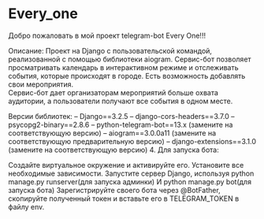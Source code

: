 # Every_one
Добро пожаловать в мой проект telegram-bot Every One!!!

Описание: Проект на Django с пользовательской командой, 
реализованной с помощью библиотеки aiogram. 
Сервис-бот позволяет просматривать календарь в интерактивном режиме и отслеживать события, 
которые происходят в городе. Есть возможность добавлять свои мероприятия.  
Сервис-бот дает организаторам мероприятий больше охвата аудитории, а пользователи получают 
все события в одном месте.

Версии библиотек:
– Django==3.2.5
– django-cors-headers==3.7.0
– psycopg2-binary==2.8.6
– python-telegram-bot==13.x (замените на соответствующую версию)
– aiogram==3.0.0a11 (замените на соответствующую предварительную версию)
– django-extensions==3.1.0 (замените на соответствующую версию)
4. Для запуска бота:

Создайте виртуальное окружение и активируйте его.
Установите все необходимые зависимости.
Запустите сервер Django, используя python manage.py runserver(для запуска админки)
И python manage.py bot(для запуска бота)
Зарегистрируйте своего бота через @BotFather, скопируйте полученный токен и вставьте его в TELEGRAM_TOKEN в файлу env.



